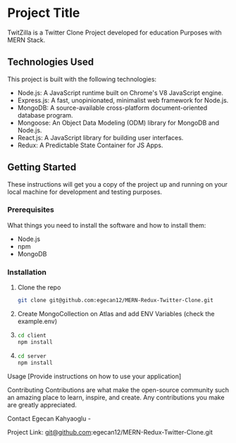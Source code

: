 # Project Title

TwitZilla is a Twitter Clone Project developed for education Purposes with MERN Stack.

## Technologies Used

This project is built with the following technologies:

- Node.js: A JavaScript runtime built on Chrome's V8 JavaScript engine.
- Express.js: A fast, unopinionated, minimalist web framework for Node.js.
- MongoDB: A source-available cross-platform document-oriented database program.
- Mongoose: An Object Data Modeling (ODM) library for MongoDB and Node.js.
- React.js: A JavaScript library for building user interfaces.
- Redux: A Predictable State Container for JS Apps.

## Getting Started

These instructions will get you a copy of the project up and running on your local machine for development and testing purposes.

### Prerequisites

What things you need to install the software and how to install them:

- Node.js
- npm
- MongoDB

### Installation

1. Clone the repo

   ```sh
   git clone git@github.com:egecan12/MERN-Redux-Twitter-Clone.git

   ```

2. Create MongoCollection on Atlas and add ENV Variables (check the example.env)

3. ```sh
   cd client
   npm install

   ```

4. ```sh
   cd server
   npm install
   ```

Usage
[Provide instructions on how to use your application]

Contributing
Contributions are what make the open-source community such an amazing place to learn, inspire, and create. Any contributions you make are greatly appreciated.

Contact
Egecan Kahyaoglu -

Project Link: git@github.com:egecan12/MERN-Redux-Twitter-Clone.git
